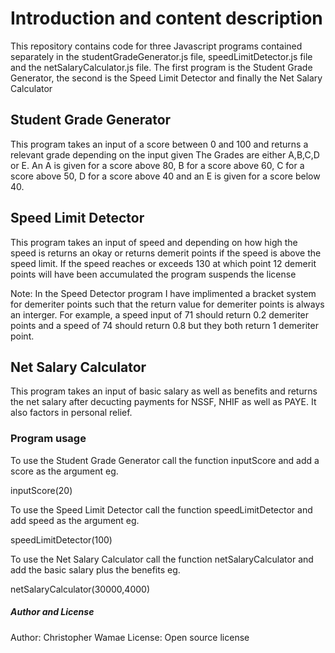# Introduction and content description

This repository contains code for three Javascript programs contained separately in the studentGradeGenerator.js file, speedLimitDetector.js file and the netSalaryCalculator.js file.
The first program is the Student Grade Generator, the second is the Speed Limit
Detector and finally the Net Salary Calculator

## Student Grade Generator

This program takes an input of a score between 0 and 100 and returns a relevant grade depending on the input given
The Grades are either A,B,C,D or E. An A is given for a score above 80, B for a score above 60, C for a score above 50, D for a score above 40 and an E is given for a score below 40.

## Speed Limit Detector

This program takes an input of speed and depending on how high the speed is returns an okay or returns demerit points if the speed is above the speed limit.
If the speed reaches or exceeds 130 at which point 12 demerit points will have been accumulated the program suspends the license

Note: In the Speed Detector program I have implimented a bracket system for demeriter points such that the return value for demeriter points is always an interger. For example, a speed input of 71 should return 0.2 demeriter points and a speed of 74 should return 0.8 but they both return 1 demeriter point.

## Net Salary Calculator

This program takes an input of basic salary as well as benefits and returns the net salary after decucting payments for NSSF, NHIF as well as PAYE. It also factors in personal relief.

### Program usage

To use the Student Grade Generator call the function inputScore and add a score as the argument eg.

inputScore(20)

To use the Speed Limit Detector call the function speedLimitDetector and add speed as the argument eg.

speedLimitDetector(100)

To use the Net Salary Calculator call the function netSalaryCalculator and add the basic salary plus the benefits eg.

netSalaryCalculator(30000,4000)

##### Author and License

Author: Christopher Wamae
License: Open source license

